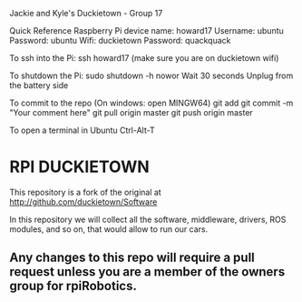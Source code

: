 Jackie and Kyle's Duckietown - Group 17

Quick Reference
Raspberry Pi device name: howard17
Username: ubuntu
Password: ubuntu
Wifi: duckietown
Password: quackquack

To ssh into the Pi:
ssh howard17 (make sure you are on duckietown wifi)

To shutdown the Pi:
sudo shutdown -h nowor
Wait 30 seconds
Unplug from the battery side

To commit to the repo
(On windows: open MINGW64)
git add <file-name>
git commit -m "Your comment here"
git pull origin master
git push origin master

To open a terminal in Ubuntu
Ctrl-Alt-T


# RPI DUCKIETOWN

This repository is a fork of the original at http://github.com/duckietown/Software 

In this repository we will collect all the software, middleware, drivers, ROS modules, and so on, that would allow to run our cars. 

Any changes to this repo will require a pull request unless you are a member of the owners group for rpiRobotics. 
-----

